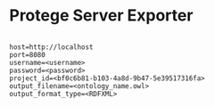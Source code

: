Protege Server Exporter
======================

````

host=http://localhost
port=8080
username=<username>
password=<password>
project_id=<bf0c6b81-b103-4a8d-9b47-5e39517316fa>
output_filename=<ontology_name.owl>
output_format_type=<RDFXML>

````
